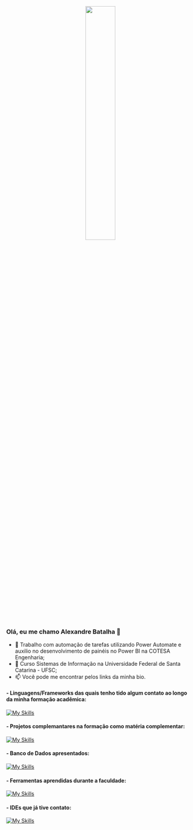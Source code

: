
<div  align="center" style="margin-bottom:100px">
<img width=40% align="center" src="https://github-readme-stats-git-main-rafaelalexandrino.vercel.app/api/top-langs/?username=AleeeBatalha&show_icons=true&theme=radical&layout=compact" />
 </div>

### Olá, eu me chamo Alexandre Batalha 👋


- 🔭 Trabalho com automação de tarefas utilizando Power Automate e auxilio no desenvolvimento de painéis no Power BI na COTESA Engenharia;
- 🌱 Curso Sistemas de Informação na Universidade Federal de Santa Catarina - UFSC;
- 📫 Você pode me encontrar pelos links da minha bio.

#### - Linguagens/Frameworks das quais tenho tido algum contato ao longo da minha formação acadêmica: 

[![My Skills](https://skillicons.dev/icons?i=html,css,bootstrap,js,python,java,spring)](https://skillicons.dev)

#### - Projetos complemantares na formação como matéria complementar: 

[![My Skills](https://skillicons.dev/icons?i=godot,arduino)](https://skillicons.dev)

#### - Banco de Dados apresentados:

[![My Skills](https://skillicons.dev/icons?i=mysql,mongodb)](https://skillicons.dev)

#### - Ferramentas aprendidas durante a faculdade:

[![My Skills](https://skillicons.dev/icons?i=docker,figma,linux,nginx,git)](https://skillicons.dev)

#### - IDEs que já tive contato:

[![My Skills](https://skillicons.dev/icons?i=vscode,eclipse,idea)](https://skillicons.dev)
